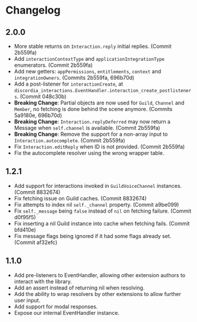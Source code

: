 # Changelog

## 2.0.0

- More stable returns on `Interaction.reply` initial replies. (Commit 2b559fa)
- Add `interactionContextType` and `applicationIntegrationType` enumerators. (Commit 2b559fa)
- Add new getters: `appPermissions`, `entitlements`, `context` and `integrationOwners`. (Commits 2b559fa, 696b70d)
- Add a post-listener for `interactionCreate`, at `discordia_interactions.EventHandler.interaction_create_postlisteners`. (Commit 048c30b)
- **Breaking Change**: Partial objects are now used for `Guild`, `Channel` and `Member`, no fetching is done behind the scene anymore. (Commits 5a9180e, 696b70d)
- **Breaking Change**: `Interaction.replyDeferred` may now return a Message when `self.channel` is available. (Commit 2b559fa)
- **Breaking Change**: Remove the support for a non-array input to `Interaction.autocomplete`. (Commit 2b559fa)
- Fix `Interaction.editReply` when ID is not provided. (Commit 2b559fa)
- Fix the autocomplete resolver using the wrong wrapper table.

## 1.2.1

- Add support for interactions invoked in `GuildVoiceChannel` instances. (Commit 8832674)
- Fix fetching issue on Guild caches. (Commit 8832674)
- Fix attempts to index nil `self._channel` property. (Commit a9be099)
- Fix `self._message` being `false` instead of `nil` on fetching failure. (Commit d0f95f5)
- Fix inserting a nil Guild instance into cache when fetching fails. (Commit bfd410e)
- Fix message flags being ignored if it had some flags already set. (Commit af32efc)

## 1.1.0

- Add pre-listeners to EventHandler, allowing other extension authors to interact with the library.
- Add an assert instead of returning nil when resolving.
- Add the ability to wrap resolvers by other extensions to allow further user input.
- Add support for modal responses.
- Expose our internal EventHandler instance.
